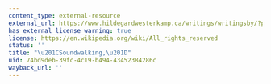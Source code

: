 ```yaml
---
content_type: external-resource
external_url: https://www.hildegardwesterkamp.ca/writings/writingsby/?post_id=13&title=soundwalking
has_external_license_warning: true
license: https://en.wikipedia.org/wiki/All_rights_reserved
status: ''
title: "\u201CSoundwalking,\u201D"
uid: 74bd9deb-39fc-4c19-b494-43452384286c
wayback_url: ''
---
```

